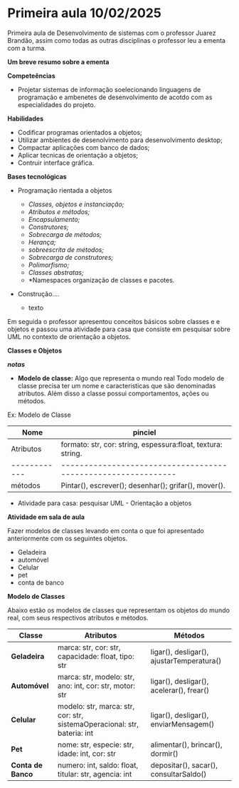 # Primeira aula 10/02/2025

Primeira aula de Desenvolvimento de sistemas com o professor Juarez Brandão, assim como todas as outras disciplinas o professor leu a ementa com a turma.

**Um breve resumo sobre a ementa**

**Competeências** 

- Projetar sistemas de informação soelecionando linguagens de programação e ambenetes de desenvolvimento de acotdo com as especialidades do projeto. 

**Habilidades**

- Codificar programas orientados a objetos;
- Utilizar ambientes de desenolvimento para desenvolvimento desktop;
- Compactar aplicações com banco de dados;
- Aplicar tecnicas de orientação a objetos;
- Contruir interface gráfica.

**Bases tecnológicas** 

- Programação rientada a objetos
   * *Classes, objetos e instanciação;*
   * *Atributos e métodos;*
   * *Encapsulamento;*
   * *Construtores;*
   * *Sobrecarga de métodos;*
   * *Herança;*
   * *sobreescrita de métodos;*
   * *Sobrecarga de construtores;*
   * *Polimorfismo;*
   * *Classes abstratas;*
   * *Namespaces organização de classes e pacotes.

- Construção....
  * texto


Em seguida o professor apresentou conceitos básicos sobre classes e e objetos e passou uma atividade para casa que consiste em pesquisar sobre UML no contexto de orientação a objetos. 

**Classes e Objetos**

***notas***
- **Modelo de classe:** Algo que representa o mundo real 
Todo modelo de classe precisa ter um nome e caracteristicas que são denominadas atributos. Além disso a classe possui comportamentos, ações ou métodos. 

Ex: Modelo de Classe 

|  Nome      | pinciel                                                     |
|------------|-------------------------------------------------------------|
|  Atributos | formato: str, cor: string, espessura:float, textura: string.|
|------------|-------------------------------------------------------------|
|  métodos   | Pintar(), escrever(); desenhar(); grifar(), mover().        |

- Atividade para casa: pesquisar UML - Orientação a objetos 

**Atividade em sala de aula**

Fazer modelos de classes levando em conta o que foi apresentado anteriormente com os seguintes objetos.

- Geladeira
- automóvel
- Celular
- pet 
- conta de banco 

**Modelo de Classes**

Abaixo estão os modelos de classes que representam os objetos do mundo real, com seus respectivos atributos e métodos.

|  **Classe**      | **Atributos**                                                            | **Métodos**                              |
|------------------|--------------------------------------------------------------------------|------------------------------------------|
|  **Geladeira**   | marca: str, cor: str, capacidade: float, tipo: str                       | ligar(), desligar(), ajustarTemperatura()|
|  **Automóvel**   | marca: str, modelo: str, ano: int, cor: str, motor: str                  | ligar(), desligar(), acelerar(), frear() |
|  **Celular**     | modelo: str, marca: str, cor: str, sistemaOperacional: str, bateria: int | ligar(), desligar(), enviarMensagem()    |
|  **Pet**         | nome: str, especie: str, idade: int, cor: str                            | alimentar(), brincar(), dormir()         |
|**Conta de Banco**| numero: int, saldo: float, titular: str, agencia: int                    | depositar(), sacar(), consultarSaldo()   |

